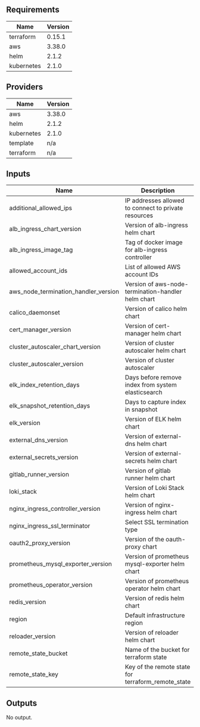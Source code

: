 ## Requirements

| Name | Version |
|------|---------|
| terraform | 0.15.1 |
| aws | 3.38.0 |
| helm | 2.1.2 |
| kubernetes | 2.1.0 |

## Providers

| Name | Version |
|------|---------|
| aws | 3.38.0 |
| helm | 2.1.2 |
| kubernetes | 2.1.0 |
| template | n/a |
| terraform | n/a |

## Inputs

| Name | Description | Type | Default | Required |
|------|-------------|------|---------|:--------:|
| additional\_allowed\_ips | IP addresses allowed to connect to private resources | `list(any)` | `[]` | no |
| alb\_ingress\_chart\_version | Version of alb-ingress helm chart | `string` | `"1.0.4"` | no |
| alb\_ingress\_image\_tag | Tag of docker image for alb-ingress controller | `string` | `"v1.1.5"` | no |
| allowed\_account\_ids | List of allowed AWS account IDs | `list` | `[]` | no |
| aws\_node\_termination\_handler\_version | Version of aws-node-termination-handler helm chart | `string` | `"0.13.3"` | no |
| calico\_daemonset | Version of calico helm chart | `string` | `"0.3.4"` | no |
| cert\_manager\_version | Version of cert-manager helm chart | `string` | `"1.1.0"` | no |
| cluster\_autoscaler\_chart\_version | Version of cluster autoscaler helm chart | `string` | `"9.9.2"` | no |
| cluster\_autoscaler\_version | Version of cluster autoscaler | `string` | `"v1.19.0"` | no |
| elk\_index\_retention\_days | Days before remove index from system elasticsearch | `number` | `14` | no |
| elk\_snapshot\_retention\_days | Days to capture index in snapshot | `number` | `90` | no |
| elk\_version | Version of ELK helm chart | `string` | `"7.8.0"` | no |
| external\_dns\_version | Version of external-dns helm chart | `string` | `"4.9.4"` | no |
| external\_secrets\_version | Version of external-secrets helm chart | `string` | `"6.3.0"` | no |
| gitlab\_runner\_version | Version of gitlab runner helm chart | `string` | `"0.26.0"` | no |
| loki\_stack | Version of Loki Stack helm chart | `string` | `"2.3.1"` | no |
| nginx\_ingress\_controller\_version | Version of nginx-ingress helm chart | `string` | `"3.23.0"` | no |
| nginx\_ingress\_ssl\_terminator | Select SSL termination type | `string` | `"lb"` | no |
| oauth2\_proxy\_version | Version of the oauth-proxy chart | `string` | `"3.2.5"` | no |
| prometheus\_mysql\_exporter\_version | Version of prometheus mysql-exporter helm chart | `string` | `"1.1.0"` | no |
| prometheus\_operator\_version | Version of prometheus operator helm chart | `string` | `"13.12.0"` | no |
| redis\_version | Version of redis helm chart | `string` | `"12.7.3"` | no |
| region | Default infrastructure region | `string` | `"us-east-1"` | no |
| reloader\_version | Version of reloader helm chart | `string` | `"0.0.81"` | no |
| remote\_state\_bucket | Name of the bucket for terraform state | `string` | n/a | yes |
| remote\_state\_key | Key of the remote state for terraform\_remote\_state | `string` | `"layer1-aws"` | no |

## Outputs

No output.

